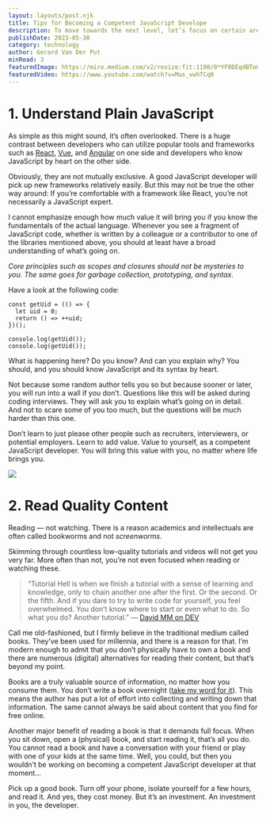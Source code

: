 ```yaml
---
layout: layouts/post.njk
title: Tips for Becoming a Competent JavaScript Develope
description: To move towards the next level, let’s focus on certain areas
publishDate: 2023-05-30
category: technology
author: Gerard Van Der Put
minRead: 3
featuredImage: https://miro.medium.com/v2/resize:fit:1100/0*YF0DEqdBTo0Xj7py
featuredVideo: https://www.youtube.com/watch?v=Mus_vwhTCq0
---
```


<!-- @format -->

# 1. Understand Plain JavaScript

As simple as this might sound, it’s often overlooked. There is a huge contrast between developers who can utilize popular tools and frameworks such as [React](https://reactjs.org/), [Vue](https://vuejs.org/), and [Angular](https://angularjs.org/) on one side and developers who know JavaScript by heart on the other side.

Obviously, they are not mutually exclusive. A good JavaScript developer will pick up new frameworks relatively easily. But this may not be true the other way around: If you’re comfortable with a framework like React, you’re not necessarily a JavaScript expert.

I cannot emphasize enough how much value it will bring you if you know the fundamentals of the actual language. Whenever you see a fragment of JavaScript code, whether is written by a colleague or a contributor to one of the libraries mentioned above, you should at least have a broad understanding of what’s going on.

_Core principles such as scopes and closures should not be mysteries to you. The same goes for garbage collection, prototyping, and syntax._

Have a look at the following code:

```
const getUid = (() => {
  let uid = 0;
  return () => ++uid;
})();

console.log(getUid());
console.log(getUid());
```

What is happening here? Do you know? And can you explain why? You should, and you should know JavaScript and its syntax by heart.

Not because some random author tells you so but because sooner or later, you will run into a wall if you don’t. Questions like this will be asked during coding interviews. They will ask you to explain what’s going on in detail. And not to scare some of you too much, but the questions will be much harder than this one.

Don’t learn to just please other people such as recruiters, interviewers, or potential employers. Learn to add value. Value to yourself, as a competent JavaScript developer. You will bring this value with you, no matter where life brings you.

![](https://miro.medium.com/v2/resize:fit:1100/0*eLtu4JGQK_dRMRZf)

# 2. Read Quality Content

Reading — not watching. There is a reason academics and intellectuals are often called bookworms and not *screenworms*.

Skimming through countless low-quality tutorials and videos will not get you very far. More often than not, you’re not even focused when reading or watching these.

> “Tutorial Hell is when we finish a tutorial with a sense of learning and knowledge, only to chain another one after the first. Or the second. Or the fifth. And if you dare to try to write code for yourself, you feel overwhelmed. You don’t know where to start or even what to do. So what you do? Another tutorial.” — [David MM on DEV](https://dev.to/davidmm1707/how-to-escape-from-tutorial-hell-and-never-come-back-bb6)

Call me old-fashioned, but I firmly believe in the traditional medium called books. They’ve been used for millennia, and there is a reason for that. I’m modern enough to admit that you don’t physically have to own a book and there are numerous (digital) alternatives for reading their content, but that’s beyond my point.

Books are a truly valuable source of information, no matter how you consume them. You don’t write a book overnight ([take my word for it](https://gerardvanderput.com/book)). This means the author has put a lot of effort into collecting and writing down that information. The same cannot always be said about content that you find for free online.

Another major benefit of reading a book is that it demands full focus. When you sit down, open a (physical) book, and start reading it, that’s all you do. You cannot read a book and have a conversation with your friend or play with one of your kids at the same time. Well, you could, but then you wouldn’t be working on becoming a competent JavaScript developer at that moment…

Pick up a good book. Turn off your phone, isolate yourself for a few hours, and read it. And yes, they cost money. But it’s an investment. An investment in you, the developer.
